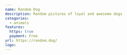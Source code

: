 ```yaml
---
name: Random Dog
description: Random pictures of loyal and awesome dogs
categories:
  - animals
features:
  https: true
  payment: Free
url: https://random.dog/
logo:
---
```

